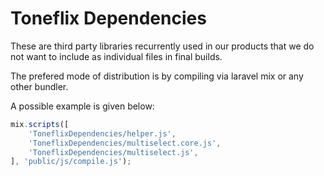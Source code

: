 # Toneflix Dependencies
These are third party libraries recurrently used in our products that we do not want to include as individual files in final builds.

The prefered mode of distribution is by compiling via laravel mix or any other bundler.

A possible example is given below:

```js
mix.scripts([
    'ToneflixDependencies/helper.js',
    'ToneflixDependencies/multiselect.core.js',
    'ToneflixDependencies/multiselect.js',
], 'public/js/compile.js');
```
